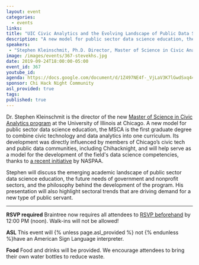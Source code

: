 ```yaml
---
layout: event
categories:
  - events
links:
title: "UIC Civic Analytics and the Evolving Landscape of Public Data Science Education"
description: "A new model for public sector data science education, the MSCA is the first graduate degree to combine civic technology and data analytics into one curriculum. Its development was directly influenced by members of Chicago’s civic tech and public data communities, including Chihacknight, and will help serve as a model for the development of the field's data science competencies, thanks to a recent initiative by NASPAA."
speakers:
 - "Stephen Kleinschmit, Ph.D. Director, Master of Science in Civic Analytics University of Illinois at Chicago"
image: /images/events/367-stevekhs.jpg
date: 2019-09-24T18:00:00-05:00
event_id: 367
youtube_id:
agenda: https://docs.google.com/document/d/1Z497NE4f-_VjLaV3K7lGwdSxq447MZuZjsQEcTuLqvg/edit?usp=sharing
sponsor: Chi Hack Night Community
asl_provided: true
tags:
published: true
---
```


Dr. Stephen Kleinschmit is the director of the new [Master of Science in Civic Analytics program](http://go.uic.edu/msca) at the University of Illinois at Chicago. A new model for public sector data science education, the MSCA is the first graduate degree to combine civic technology and data analytics into one curriculum. Its development was directly influenced by members of Chicago’s civic tech and public data communities, including Chihacknight, and will help serve as a model for the development of the field's data science competencies, thanks to [a recent initiative](https://www.naspaa.org/data-science-white-paper-winners-announced) by NASPAA.

Stephen will discuss the emerging academic landscape of public sector data science education, the future needs of government and nonprofit sectors, and the philosophy behind the development of the program.  His presentation will also highlight sectoral trends that are driving demand for a new type of public servant.

---

**RSVP required** Braintree now requires all attendees to [RSVP beforehand]({{site.rsvp_url}}) by 12:00 PM (noon). Walk-ins will not be allowed!

**ASL** This event will {% unless page.asl_provided %} not {% endunless %}have an American Sign Language interpreter.

**Food** Food and drinks will be provided. We encourage attendees to bring their own water bottles to reduce waste.
